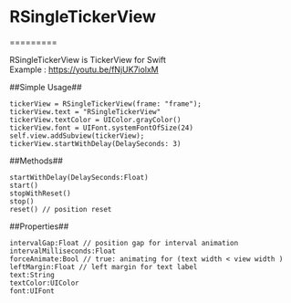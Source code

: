 # RSingleTickerView
=========

RSingleTickerView is TickerView for Swift
<br />
Example : https://youtu.be/fNjUK7iolxM

##Simple Usage##

    tickerView = RSingleTickerView(frame: "frame");
    tickerView.text = "RSingleTickerView"
    tickerView.textColor = UIColor.grayColor()
    tickerView.font = UIFont.systemFontOfSize(24)
    self.view.addSubview(tickerView);
    tickerView.startWithDelay(DelaySeconds: 3)


##Methods##

    startWithDelay(DelaySeconds:Float)
    start()
    stopWithReset()
    stop()
    reset() // position reset

##Properties##

    intervalGap:Float // position gap for interval animation 
    intervalMilliseconds:Float
    forceAnimate:Bool // true: animating for (text width < view width )
    leftMargin:Float // left margin for text label
    text:String
    textColor:UIColor
    font:UIFont
